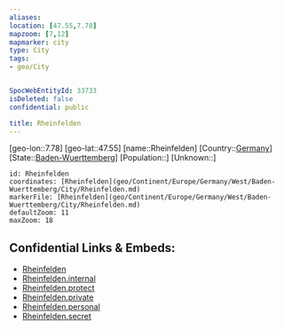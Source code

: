 ```yaml
---
aliases: 
location: [47.55,7.78]
mapzoom: [7,12] 
mapmarker: city 
type: City
tags:
- geo/City


SpocWebEntityId: 33733
isDeleted: false
confidential: public

title: Rheinfelden
---
```

[geo-lon::7.78]
[geo-lat::47.55]
[name::Rheinfelden]
[Country::[Germany](geo/Continent/Europe/Germany.md)]
[State::[Baden-Wuerttemberg](geo/Continent/Europe/Germany/West/Baden-Wuerttemberg.md)]
[Population::]
[Unknown::]


```leaflet
id: Rheinfelden
coordinates: [Rheinfelden](geo/Continent/Europe/Germany/West/Baden-Wuerttemberg/City/Rheinfelden.md)
markerFile: [Rheinfelden](geo/Continent/Europe/Germany/West/Baden-Wuerttemberg/City/Rheinfelden.md)
defaultZoom: 11 
maxZoom: 18
```


## Confidential Links & Embeds: 
- [Rheinfelden](../../../../../../../../_public/geo/Continent/Europe/Germany/West/Baden-Wuerttemberg/City/Rheinfelden.md) 
- [Rheinfelden.internal](../../../../../../../../_internal/geo/Continent/Europe/Germany/West/Baden-Wuerttemberg/City/Rheinfelden.internal.md) 
- [Rheinfelden.protect](../../../../../../../../_protect/geo/Continent/Europe/Germany/West/Baden-Wuerttemberg/City/Rheinfelden.protect.md) 
- [Rheinfelden.private](../../../../../../../../_private/geo/Continent/Europe/Germany/West/Baden-Wuerttemberg/City/Rheinfelden.private.md) 
- [Rheinfelden.personal](../../../../../../../../_personal/geo/Continent/Europe/Germany/West/Baden-Wuerttemberg/City/Rheinfelden.personal.md) 
- [Rheinfelden.secret](../../../../../../../../_secret/geo/Continent/Europe/Germany/West/Baden-Wuerttemberg/City/Rheinfelden.secret.md) 
